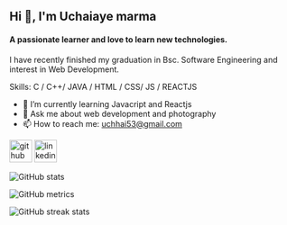 ## Hi 👋, I'm Uchaiaye marma
#### A passionate learner and love to learn new technologies.
I have recently finished my graduation in Bsc. Software Engineering and interest in Web Development.

Skills: C / C++/ JAVA  / HTML / CSS/ JS / REACTJS 

- 🌱 I’m currently learning  Javacript and Reactjs 
- 💬 Ask me about web development and photography 
- 📫 How to reach me: uchhai53@gmail.com 


[<img src='https://cdn.jsdelivr.net/npm/simple-icons@3.0.1/icons/github.svg' alt='github' height='40'>](https://github.com/uchaiaye53)  [<img src='https://cdn.jsdelivr.net/npm/simple-icons@3.0.1/icons/linkedin.svg' alt='linkedin' height='40'>](https://www.linkedin.com/in/u-chai-aye-marma-swe-sust/)  

![GitHub stats](https://github-readme-stats.vercel.app/api?username=uchaiaye53&show_icons=true)  

![GitHub metrics](https://metrics.lecoq.io/uchaiaye53)  

![GitHub streak stats](https://streak-stats.demolab.com/?user=uchaiaye53)  

